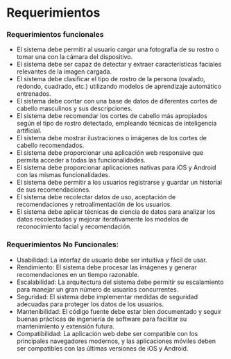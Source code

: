 # Requerimientos

### Requerimientos funcionales
* El sistema debe permitir al usuario cargar una fotografía de su rostro o tomar una con la cámara del dispositivo.
* El sistema debe ser capaz de detectar y extraer características faciales relevantes de la imagen cargada.
* El sistema debe clasificar el tipo de rostro de la persona (ovalado, redondo, cuadrado, etc.) utilizando modelos de aprendizaje automático entrenados.
* El sistema debe contar con una base de datos de diferentes cortes de cabello masculinos y sus descripciones.
* El sistema debe recomendar los cortes de cabello más apropiados según el tipo de rostro detectado, empleando técnicas de inteligencia artificial.
* El sistema debe mostrar ilustraciones o imágenes de los cortes de cabello recomendados.
* El sistema debe proporcionar una aplicación web responsive que permita acceder a todas las funcionalidades.
* El sistema debe proporcionar aplicaciones nativas para iOS y Android con las mismas funcionalidades.
* El sistema debe permitir a los usuarios registrarse y guardar un historial de sus recomendaciones.
* El sistema debe recolectar datos de uso, aceptación de recomendaciones y retroalimentación de los usuarios.
* El sistema debe aplicar técnicas de ciencia de datos para analizar los datos recolectados y mejorar iterativamente los modelos de reconocimiento facial y recomendación.

### Requerimientos No Funcionales:

* Usabilidad: La interfaz de usuario debe ser intuitiva y fácil de usar.
* Rendimiento: El sistema debe procesar las imágenes y generar recomendaciones en un tiempo razonable.
* Escalabilidad: La arquitectura del sistema debe permitir su escalamiento para manejar un gran número de usuarios concurrentes.
* Seguridad: El sistema debe implementar medidas de seguridad adecuadas para proteger los datos de los usuarios.
* Mantenibilidad: El código fuente debe estar bien documentado y seguir buenas prácticas de ingeniería de software para facilitar su mantenimiento y extensión futura.
* Compatibilidad: La aplicación web debe ser compatible con los principales navegadores modernos, y las aplicaciones móviles deben ser compatibles con las últimas versiones de iOS y Android.
